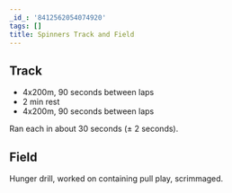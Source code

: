 ```yaml
---
_id_: '8412562054074920'
tags: []
title: Spinners Track and Field
---
```


## Track 

- 4x200m, 90 seconds between laps
- 2 min rest
- 4x200m, 90 seconds between laps

Ran each in about 30 seconds (± 2 seconds).

## Field

Hunger drill, worked on containing pull play, scrimmaged. 
